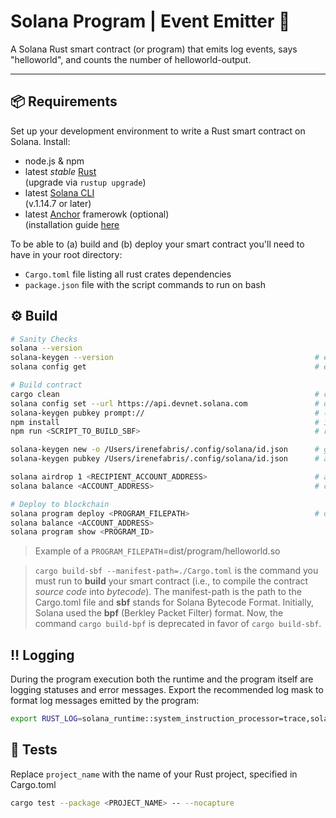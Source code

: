 # Solana Program | Event Emitter :satellite:
A Solana Rust smart contract (or program) that emits log events, says "helloworld", and counts the number of helloworld-output.

---

## :package: Requirements
Set up your development environment to write a Rust smart contract on Solana. Install:

 - node.js & npm
 - latest *stable* [Rust](https://rustup.rs/) <br/>
   (upgrade via `rustup upgrade`)
 - latest [Solana CLI](https://docs.solana.com/cli/install-solana-cli-tools) <br/>
   (v.1.14.7 or later)
 - latest [Anchor](https://www.anchor-lang.com/) framerowk (optional) <br/>
   (installation guide [here](https://book.anchor-lang.com/getting_started/installation.html?search=#anchor)


To be able to (a) build and (b) deploy your smart contract you'll need to have in your root directory:

 - `Cargo.toml` file listing all rust crates dependencies
 - `package.json` file with the script commands to run on bash


## :gear: Build
```bash
# Sanity Checks
solana --version                                            
solana-keygen --version                                             # ensure keygen is installed
solana config get                                                   # ensure devnet path exists

# Build contract
cargo clean                                                         # clean up rust files
solana config set --url https://api.devnet.solana.com               # declare path to devnet
solana-keygen pubkey prompt://                                      # (optional) derive a pubkey from a seed phrase and a passphrase
npm install                                                         # install npm dependencies
npm run <SCRIPT_TO_BUILD_SBF>                                       # run a build script contained in package.json

solana-keygen new -o /Users/irenefabris/.config/solana/id.json      # generate new keypair and save it locally [adapt the path to your local user]
solana-keygen pubkey /Users/irenefabris/.config/solana/id.json      # alternatively retrieve an existing keypair

solana airdrop 1 <RECIPIENT_ACCOUNT_ADDRESS>                        # airdrop devnet SOL to a wallet address
solana balance <ACCOUNT_ADDRESS>                                    # check account balance

# Deploy to blockchain
solana program deploy <PROGRAM_FILEPATH>                            # deploy to location of the program's shared object (the program binary .so)
solana balance <ACCOUNT_ADDRESS>  
solana program show <PROGRAM_ID>
```

> Example of a `PROGRAM_FILEPATH`=dist/program/helloworld.so

> `cargo build-sbf --manifest-path=./Cargo.toml` is the command you must run to **build** your smart contract (i.e., to compile the contract *source code* into *bytecode*). The manifest-path is the path to the Cargo.toml file and **sbf** stands for Solana Bytecode Format. Initially, Solana used the **bpf** (Berkley Packet Filter) format. Now, the command `cargo build-bpf` is deprecated in favor of `cargo build-sbf`.



## :bangbang: Logging
During the program execution both the runtime and the program itself are logging statuses and error messages. Export the recommended log mask to format log messages emitted by the program:
```bash
export RUST_LOG=solana_runtime::system_instruction_processor=trace,solana_runtime::message_processor=info,solana_bpf_loader=debug,solana_rbpf=debug
```


## :test_tube: Tests
Replace `project_name` with the name of your Rust project, specified in Cargo.toml
```bash
cargo test --package <PROJECT_NAME> -- --nocapture
```